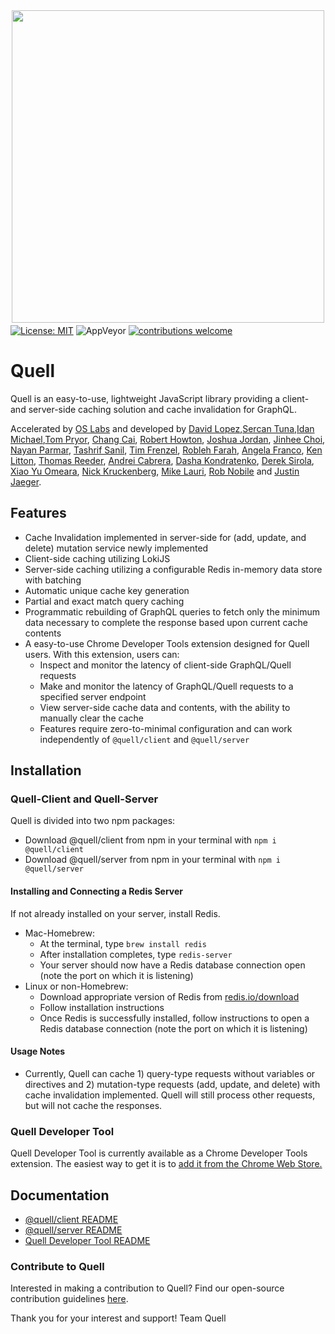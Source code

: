 <p align="center"><img src="./demo/client/src/images/quell_logos/QUELL-nested-LG@0.75x.png" width='500' style="margin-top: 10px; margin-bottom: -10px;"></p>

[![License: MIT](https://img.shields.io/badge/License-MIT-yellow.svg)](https://github.com/open-source-labs/Quell/blob/master/LICENSE)
![AppVeyor](https://img.shields.io/badge/build-passing-brightgreen.svg)
[![contributions welcome](https://img.shields.io/badge/contributions-welcome-brightgreen.svg?style=flat)](https://github.com/open-source-labs/Quell/issues)
<!-- ![AppVeyor](https://img.shields.io/badge/version-1.0.1-blue.svg) -->

# Quell

Quell is an easy-to-use, lightweight JavaScript library providing a client- and server-side caching solution and cache invalidation for GraphQL.

Accelerated by [OS Labs](https://github.com/open-source-labs) and developed by [David Lopez](https://github.com/DavidMPLopez),[Sercan Tuna](https://github.com/srcntuna),[Idan Michael](https://github.com/IdanMichael),[Tom Pryor](https://github.com/Turmbeoz), [Chang Cai](https://github.com/ccai89), [Robert Howton](https://github.com/roberthowton), [Joshua Jordan](https://github.com/jjordan-90), [Jinhee Choi](https://github.com/jcroadmovie), [Nayan Parmar](https://github.com/nparmar1), [Tashrif Sanil](https://github.com/tashrifsanil), [Tim Frenzel](https://github.com/TimFrenzel), [Robleh Farah](https://github.com/farahrobleh), [Angela Franco](https://github.com/ajfranco18), [Ken Litton](https://github.com/kenlitton), [Thomas Reeder](https://github.com/nomtomnom), [Andrei Cabrera](https://github.com/Andreicabrerao), [Dasha Kondratenko](https://github.com/dasha-k), [Derek Sirola](https://github.com/dsirola1), [Xiao Yu Omeara](https://github.com/xyomeara), [Nick Kruckenberg](https://github.com/kruckenberg), [Mike Lauri](https://github.com/MichaelLauri), [Rob Nobile](https://github.com/RobNobile) and [Justin Jaeger](https://github.com/justinjaeger).

## Features
- Cache Invalidation implemented in server-side for (add, update, and delete) mutation service newly implemented
- Client-side caching utilizing LokiJS
- Server-side caching utilizing a configurable Redis in-memory data store with batching
- Automatic unique cache key generation
- Partial and exact match query caching
- Programmatic rebuilding of GraphQL queries to fetch only the minimum data necessary to complete the response based upon current cache contents
- A easy-to-use Chrome Developer Tools extension designed for Quell users. With this extension, users can:
  - Inspect and monitor the latency of client-side GraphQL/Quell requests
  - Make and monitor the latency of GraphQL/Quell requests to a specified server endpoint
  - View server-side cache data and contents, with the ability to manually clear the cache
  - Features require zero-to-minimal configuration and can work independently of `@quell/client` and `@quell/server`

## Installation

### Quell-Client and Quell-Server

Quell is divided into two npm packages:

- Download @quell/client from npm in your terminal with `npm i @quell/client`
- Download @quell/server from npm in your terminal with `npm i @quell/server`

#### Installing and Connecting a Redis Server

If not already installed on your server, install Redis.

- Mac-Homebrew:
  - At the terminal, type `brew install redis`
  - After installation completes, type `redis-server`
  - Your server should now have a Redis database connection open (note the port on which it is listening)
- Linux or non-Homebrew:
  - Download appropriate version of Redis from [redis.io/download](http://redis.io/download)
  - Follow installation instructions
  - Once Redis is successfully installed, follow instructions to open a Redis database connection (note the port on which it is listening)

#### Usage Notes

- Currently, Quell can cache 1) query-type requests without variables or directives and 2) mutation-type requests (add, update, and delete) with cache invalidation implemented. Quell will still process other requests, but will not cache the responses.

### Quell Developer Tool

Quell Developer Tool is currently available as a Chrome Developer Tools extension. The easiest way to get it is to [add it from the Chrome Web Store.](https://chrome.google.com/webstore/detail/quell-developer-tool/jnegkegcgpgfomoolnjjkmkippoellod)

## Documentation

- [@quell/client README](./quell-client/README.md)
- [@quell/server README](./quell-server/README.md)
- [Quell Developer Tool README](./quell-extension/README.md)

### Contribute to Quell

Interested in making a contribution to Quell? Find our open-source contribution guidelines [here](./CONTRIBUTING.md).

Thank you for your interest and support!
Team Quell

